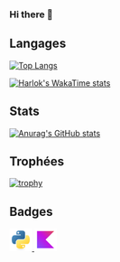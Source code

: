 ### Hi there 👋

## Langages

[![Top Langs](https://github-readme-stats.vercel.app/api/top-langs/?username=Gabin221)](https://github.com/anuraghazra/github-readme-stats)

[![Harlok's WakaTime stats](https://github-readme-stats.vercel.app/api/wakatime?username=Gabin221)](https://github.com/anuraghazra/github-readme-stats)

## Stats

[![Anurag's GitHub stats](https://github-readme-stats.vercel.app/api?username=Gabin221)](https://github.com/anuraghazra/github-readme-stats)

## Trophées

[![trophy](https://github-profile-trophy.vercel.app/?username=Gabin221)](https://github.com/ryo-ma/github-profile-trophy)  

## Badges

<p align="left">
  <a href="https://www.python.org" target="_blank"> 
    <img src="https://github.com/devicons/devicon/blob/master/icons/python/python-original.svg" alt="python" width="40" height="40"/> 
  </a> 
  <a href="https://kotlinlang.org/" target="_blank"> 
    <img src="https://github.com/devicons/devicon/blob/master/icons/kotlin/kotlin-original.svg" alt="kotlin" width="40" height="40"/> 
  </a> 
</p>
